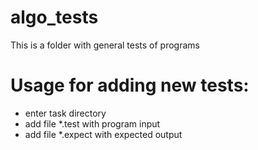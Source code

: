 # algo_tests
This is a folder with general tests of programs

# Usage for adding new tests:
* enter task directory
* add file *.test with program input
* add file *.expect with expected output
